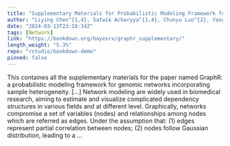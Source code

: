 ```yaml
---
title: "Supplementary Materials for Probabilistic Modeling Framework for Genomic Networks Incorporating Sample Heterogeneity"
author: "Liying Chen^{1,4}, Satwik Acharyya^{1,4}, Chunyu Luo^{2}, Yang Ni^3 and Veerabhadran Baladandayuthapani^{1,5}"
date: "2024-03-13T23:18:34Z"
tags: [Network]
link: "https://bookdown.org/bayesrx/graphr_supplementary/"
length_weight: "5.3%"
repo: "rstudio/bookdown-demo"
pinned: false
---
```


This containes all the supplementary materials for the paper named GraphR: a probabilistic modeling framework for genomic networks incorporating sample heterogeneity. [...] Network modeling are widely used in biomedical research, aiming to estimate and visualize complicated dependency structures in various fields and at different level. Graphically, networks compromise a set of variables (nodes) and relationships among nodes which are referred as edges. Under the assumption that: (1) edges represent partial correlation between nodes; (2) nodes follow Gaussian distribution, leading to a ...
